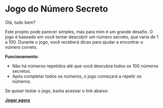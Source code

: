 # Jogo do Número Secreto

Olá, tudo bem?

Este projeto pode parecer simples, mas para mim é um grande desafio. O jogo é baseado em você tentar descobrir um número secreto, que varia de 1 a 100. 
Durante o jogo, você receberá dicas para ajudar a encontrar o número correto.

**Funcionamento:**
- Não há números repetidos até que você descubra todos os 100 números secretos.
- Após completar todos os números, o jogo começará a repetir os números.

Se quiser testar o jogo, basta acessar o link abaixo:

[**Jogar agora**](https://secret-number-game-tan.vercel.app)
